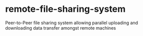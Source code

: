 remote-file-sharing-system
==========================

Peer-to-Peer file sharing system allowing parallel uploading and downloading data transfer amongst remote machines
